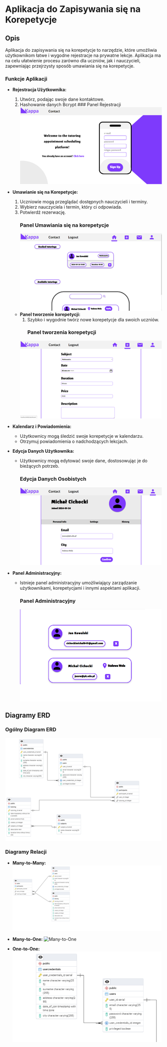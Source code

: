 # Aplikacja do Zapisywania się na Korepetycje

## Opis

Aplikacja do zapisywania się na korepetycje to narzędzie, które umożliwia użytkownikom łatwe i wygodne rejestracje na prywatne lekcje. Aplikacja ma na celu ułatwienie procesu zarówno dla uczniów, jak i nauczycieli, zapewniając przejrzysty sposób umawiania się na korepetycje.

### Funkcje Aplikacji

- **Rejestracja Użytkownika:**
  1. Utwórz, podając swoje dane kontaktowe.
  2. Hashowanie danych Bcrypt
          ### Panel Rejestracji
      ![Panel Rejestracji](./readme_images/registration.png)

- **Umawianie się na Korepetycje:**
  1. Uczniowie mogą przeglądać dostępnych nauczycieli i terminy.
  2. Wybierz nauczyciela i termin, który ci odpowiada.
  3. Potwierdź rezerwację.
     ### Panel Umawiania się na korepetycje
      ![Główny panel](./readme_images/applying_for_tutorings.png)

  - **Panel tworzenie korepetycji:**
    1. Szybko i wygodnie twórz nowe korepetycje dla swoich uczniów.
       ### Panel tworzenia korepetycji
      ![Panel tworzenia korepetycji](./readme_images/adding_tutorings.png)

- **Kalendarz i Powiadomienia:**
  - Użytkownicy mogą śledzić swoje korepetycje w kalendarzu.
  - Otrzymuj powiadomienia o nadchodzących lekcjach.

- **Edycja Danych Użytkownika:**
  - Użytkownicy mogą edytować swoje dane, dostosowując je do bieżących potrzeb.
     ### Edycja Danych Osobistych
      ![Panel Profilu](./readme_images/profile_customization.png)

- **Panel Administracyjny:**
  - Istnieje panel administracyjny umożliwiający zarządzanie użytkownikami, korepetycjami i innymi aspektami aplikacji.
    ### Panel Administracyjny
      ![Panel Administracyjny](./readme_images/deletion_panel.png)

## Diagramy ERD

### Ogólny Diagram ERD
![Diagram ERD](./readme_images/erd.png)

### Diagramy Relacji
- **Many-to-Many:**
  ![Many-to-Many](./readme_images/many_to_many.png)

- **Many-to-One:**
  ![Many-to-One](./readme_images/many_to_one.png)

- **One-to-One:**
  ![One-to-One](./readme_images/one_to_one.png)
